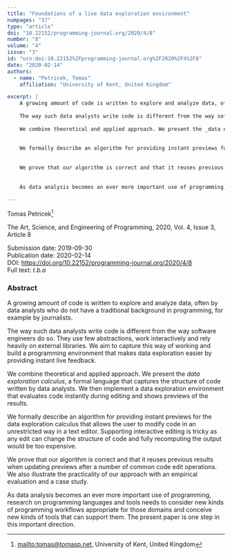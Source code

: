 ```yaml
---
title: "Foundations of a live data exploration environment"
numpages: "37"
type: "article"
doi: "10.22152/programming-journal.org/2020/4/8"
number: "8"
volume: "4"
issue: "3"
id: "urn:doi:10.22152%2Fprogramming-journal.org%2F2020%2F4%2F8"
date: "2020-02-14"
authors: 
  - name: "Petricek, Tomas"
    affiliation: "University of Kent, United Kingdom"

excerpt: |
    A growing amount of code is written to explore and analyze data, often by data analysts who do not have a traditional background in programming, for example by journalists.
    
    The way such data analysts write code is different from the way software engineers do so. They use few abstractions, work interactively and rely heavily on external libraries. We aim to capture this way of working and build a programming environment that makes data exploration easier by providing instant live feedback.
    
    We combine theoretical and applied approach. We present the _data exploration calculus_, a formal language that captures the structure of code written by data analysts. We then implement a data exploration environment that evaluates code instantly during editing and shows previews of the results.
    
    
    We formally describe an algorithm for providing instant previews for the data exploration calculus that allows the user to modify code in an unrestricted way in a text editor. Supporting interactive editing is tricky as any edit can change the structure of code and fully recomputing the output would be too expensive.
    
    
    We prove that our algorithm is correct and that it reuses previous results when updating previews after a number of common code edit operations. We also illustrate the practicality of our approach with an empirical evaluation and a case study.
    
    
    As data analysis becomes an ever more important use of programming, research on programming languages and tools needs to consider new kinds of programming workflows appropriate for those domains and conceive new kinds of tools that can support them. The present paper is one step in this important direction.

---
```

Tomas Petricek[^1]

The Art, Science, and Engineering of Programming, 2020, Vol. 4, Issue 3, Article 8

Submission date: 2019-09-30  
Publication date: 2020-02-14  
DOI: <https://doi.org/10.22152/programming-journal.org/2020/4/8>  
Full text: *t.b.a*  


### Abstract
A growing amount of code is written to explore and analyze data, often by data analysts who do not have a traditional background in programming, for example by journalists.

The way such data analysts write code is different from the way software engineers do so. They use few abstractions, work interactively and rely heavily on external libraries. We aim to capture this way of working and build a programming environment that makes data exploration easier by providing instant live feedback.

We combine theoretical and applied approach. We present the _data exploration calculus_, a formal language that captures the structure of code written by data analysts. We then implement a data exploration environment that evaluates code instantly during editing and shows previews of the results.


We formally describe an algorithm for providing instant previews for the data exploration calculus that allows the user to modify code in an unrestricted way in a text editor. Supporting interactive editing is tricky as any edit can change the structure of code and fully recomputing the output would be too expensive.


We prove that our algorithm is correct and that it reuses previous results when updating previews after a number of common code edit operations. We also illustrate the practicality of our approach with an empirical evaluation and a case study.


As data analysis becomes an ever more important use of programming, research on programming languages and tools needs to consider new kinds of programming workflows appropriate for those domains and conceive new kinds of tools that can support them. The present paper is one step in this important direction.


[^1]: <mailto:tomas@tomasp.net>, University of Kent, United Kingdom
